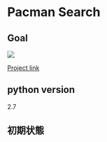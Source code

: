 # Pacman Search

## Goal

![](https://d17h27t6h515a5.cloudfront.net/topher/2017/January/586c6e63_pacman/pacman.gif)

 [Project link](https://inst.eecs.berkeley.edu/~cs188/fa10/projects/search/search.html)

## python version
2.7

## 初期状態
